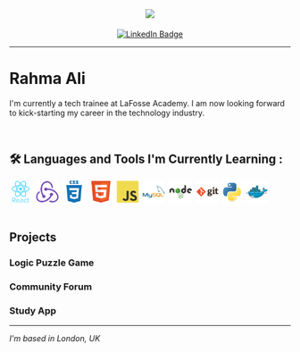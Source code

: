 <div id="header" align="center">
  <img src="https://media.giphy.com/media/v1.Y2lkPTc5MGI3NjExZ21xYWw1ZHJ4bGs0d25mMzR5N3Y2enJsMjk4dnY4ZWkxMm1xMWpzcCZlcD12MV9pbnRlcm5hbF9naWZfYnlfaWQmY3Q9Zw/RvnTYlyksGLdjNR1KA/giphy.gif" width="100"/>
</div>

<br>

<div id="badges" fontSize="6px" align="center">
  <a href="https://www.linkedin.com/in/rahma-ali8">
    <img src="https://img.shields.io/badge/LinkedIn-blue?style=for-the-badge&logo=linkedin&logoColor=white" alt="LinkedIn Badge"/>
  </a>
</div>

***

# Rahma Ali

I'm currently a tech trainee at LaFosse Academy. I am now looking forward to kick-starting my career in the technology industry.

<br>

## :hammer_and_wrench: Languages and Tools I'm Currently Learning :

<div>
  <img src="https://github.com/devicons/devicon/blob/master/icons/react/react-original-wordmark.svg" title="React" alt="React" width="40" height="40"/>&nbsp;
  <img src="https://github.com/devicons/devicon/blob/master/icons/redux/redux-original.svg" title="Redux" alt="Redux " width="40" height="40"/>&nbsp;
  <img src="https://github.com/devicons/devicon/blob/master/icons/css3/css3-plain-wordmark.svg"  title="CSS3" alt="CSS" width="40" height="40"/>&nbsp;
  <img src="https://github.com/devicons/devicon/blob/master/icons/html5/html5-original.svg" title="HTML5" alt="HTML" width="40" height="40"/>&nbsp;
  <img src="https://github.com/devicons/devicon/blob/master/icons/javascript/javascript-original.svg" title="JavaScript" alt="JavaScript" width="40" height="40"/>&nbsp;
  <img src="https://github.com/devicons/devicon/blob/master/icons/mysql/mysql-original-wordmark.svg" title="MySQL"  alt="MySQL" width="40" height="40"/>&nbsp;
  <img src="https://github.com/devicons/devicon/blob/master/icons/nodejs/nodejs-original-wordmark.svg" title="NodeJS" alt="NodeJS" width="40" height="40"/>&nbsp;
  <img src="https://github.com/devicons/devicon/blob/master/icons/git/git-original-wordmark.svg" title="Git" **alt="Git" width="40" height="40"/>
  <img src="https://github.com/devicons/devicon/blob/master/icons/python/python-original.svg" title="Git" **alt="Git" width="40" height="40"/>
  <img src="https://github.com/devicons/devicon/blob/master/icons/docker/docker-original.svg" title="Git" **alt="Git" width="40" height="40"/>
</div>

<br>

## Projects

### Logic Puzzle Game

### Community Forum

### Study App

---

_I'm based in London, UK_
